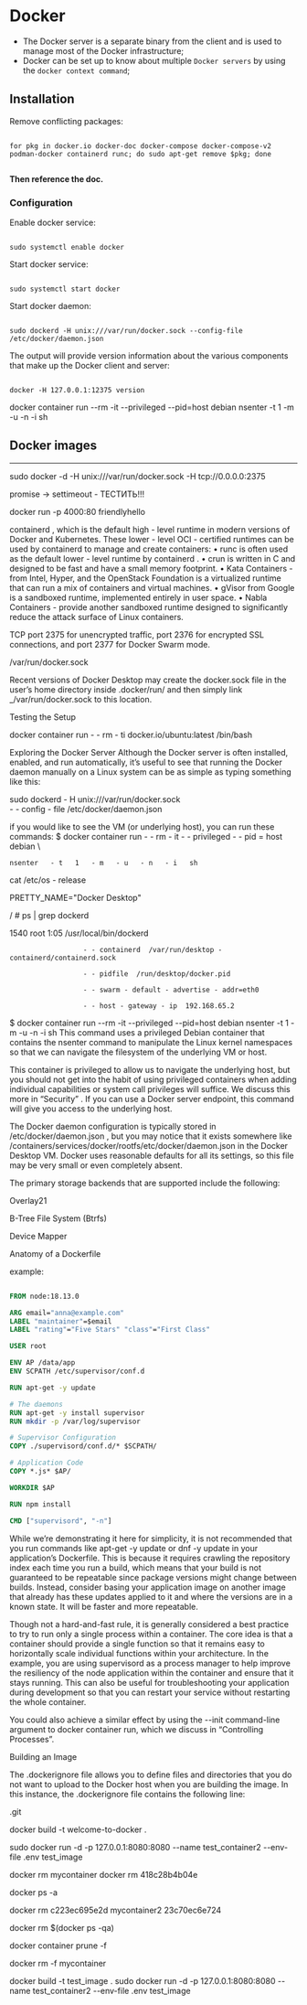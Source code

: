 # Docker

- The Docker server is a separate binary from the client and is used to manage most of the Docker infrastructure;
- Docker can be set up to know about multiple `Docker servers` by using the `docker context command`;

## Installation

Remove conflicting packages: 

```shell

for pkg in docker.io docker-doc docker-compose docker-compose-v2 podman-docker containerd runc; do sudo apt-get remove $pkg; done


```

**Then reference the doc.**

### Configuration

Enable docker service:

```shell

sudo systemctl enable docker

```

Start docker service:

```shell

sudo systemctl start docker

```

Start docker daemon:

```shell

sudo dockerd -H unix:///var/run/docker.sock --config-file /etc/docker/daemon.json

```

The output will provide version information about the various components that make up the Docker client and server:

```shell

docker -H 127.0.0.1:12375 version

```

docker container run --rm -it --privileged --pid=host debian nsenter -t 1 -m -u -n -i sh

## Docker images


-----

sudo docker -d -H unix:///var/run/docker.sock -H tcp://0.0.0.0:2375


promise -> settimeout - ТЕСТИТЬ!!!




docker run -p 4000:80 friendlyhello

containerd , which is the default high - level runtime in modern versions of Docker and Kubernetes.
These lower - level OCI - certified runtimes can be used by containerd to manage and create containers:
•  runc is often used as the default lower - level runtime by containerd .
•  crun is written in C and designed to be fast and have a small memory footprint.
•  Kata Containers - from Intel, Hyper, and the OpenStack Foundation is a virtualized runtime that can run a mix of containers and virtual machines.
•  gVisor from Google is a sandboxed runtime, implemented entirely in user space.
•  Nabla Containers - provide another sandboxed runtime designed to significantly reduce the attack surface of Linux containers.

TCP port 2375 for unencrypted traffic, port 2376 for encrypted SSL connections, and port 2377 for Docker Swarm mode.

/var/run/docker.sock

Recent versions of Docker Desktop may create the docker.sock file in the user’s home directory inside .docker/run/ and then simply link _/var/run/docker.sock to this location.







Testing the Setup

docker   container   run   - - rm   - ti   docker.io/ubuntu:latest   /bin/bash 


Exploring the Docker Server
Although the Docker server is often installed, enabled, and run automatically, it’s useful to see that running the Docker daemon manually on a Linux system can be as simple as typing something like this:

sudo   dockerd   - H   unix:///var/run/docker.sock   \
    - - config - file   /etc/docker/daemon.json


if you would like to see the VM (or underlying host), you can run these commands:
$  docker   container   run   - - rm   - it   - - privileged   - - pid = host   debian   \

    nsenter   - t   1   - m   - u   - n   - i   sh 



cat  /etc/os - release

PRETTY_NAME="Docker  Desktop"



/  #  ps  |  grep  dockerd

1540  root       1:05  /usr/local/bin/dockerd

                      - - containerd  /var/run/desktop - containerd/containerd.sock 

                      - - pidfile  /run/desktop/docker.pid 

                      - - swarm - default - advertise - addr=eth0 

                      - - host - gateway - ip  192.168.65.2 



$ docker container run --rm -it --privileged --pid=host debian nsenter -t 1 -m -u -n -i sh
This command uses a privileged Debian container that contains the nsenter command to manipulate the Linux kernel namespaces so that we can navigate the filesystem of the underlying VM or host.


This container is privileged to allow us to navigate the underlying host, but you should not get into the habit of using privileged containers when adding individual capabilities or system call privileges will suffice. We discuss this more in “Security” .
If you can use a Docker server endpoint, this command will give you access to the underlying host.

The Docker daemon configuration is typically stored in /etc/docker/daemon.json , but you may notice that it exists somewhere like /containers/services/docker/rootfs/etc/docker/daemon.json in the Docker Desktop VM. Docker uses reasonable defaults for all its settings, so this file may be very small or even completely absent.


The primary storage backends that are supported include the following:

Overlay21

B-Tree File System (Btrfs)

Device Mapper




Anatomy of a Dockerfile

example:

```dockerfile

FROM node:18.13.0

ARG email="anna@example.com"
LABEL "maintainer"=$email
LABEL "rating"="Five Stars" "class"="First Class"

USER root

ENV AP /data/app
ENV SCPATH /etc/supervisor/conf.d

RUN apt-get -y update

# The daemons
RUN apt-get -y install supervisor
RUN mkdir -p /var/log/supervisor

# Supervisor Configuration
COPY ./supervisord/conf.d/* $SCPATH/

# Application Code
COPY *.js* $AP/

WORKDIR $AP

RUN npm install

CMD ["supervisord", "-n"]


```


While we’re demonstrating it here for simplicity, it is not recommended that you run commands like apt-get -y update or dnf -y update in your application’s Dockerfile. This is because it requires crawling the repository index each time you run a build, which means that your build is not guaranteed to be repeatable since package versions might change between builds. Instead, consider basing your application image on another image that already has these updates applied to it and where the versions are in a known state. It will be faster and more repeatable.

Though not a hard-and-fast rule, it is generally considered a best practice to try to run only a single process within a container. The core idea is that a container should provide a single function so that it remains easy to horizontally scale individual functions within your architecture. In the example, you are using supervisord as a process manager to help improve the resiliency of the node application within the container and ensure that it stays running. This can also be useful for troubleshooting your application during development so that you can restart your service without restarting the whole container.

You could also achieve a similar effect by using the --init command-line argument to docker container run, which we discuss in “Controlling Processes”.



Building an Image

The .dockerignore file allows you to define files and directories that you do not want to upload to the Docker host when you are building the image. In this instance, the .dockerignore file contains the following line:

.git


docker build -t welcome-to-docker .

sudo docker run -d -p 127.0.0.1:8080:8080 --name test_container2 --env-file .env test_image



docker rm mycontainer
docker rm 418c28b4b04e

docker ps -a

docker rm c223ec695e2d mycontainer2 23c70ec6e724

docker rm $(docker ps -qa)

docker container prune -f

docker rm -f mycontainer


docker build -t test_image .
sudo docker run -d -p 127.0.0.1:8080:8080 --name test_container2 --env-file .env test_image